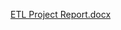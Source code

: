 [ETL Project Report.docx](https://github.com/Stu-Vic/ETL-Project/files/6458806/ETL.Project.Report.docx)
